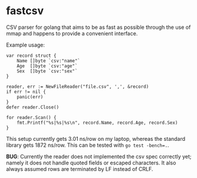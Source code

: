 fastcsv
=======

CSV parser for golang that aims to be as fast as possible through the use of
mmap and happens to provide a convenient interface.

Example usage:

    var record struct {
        Name []byte `csv:"name"`
        Age  []byte `csv:"age"`
        Sex  []byte `csv:"sex"`
    }

    reader, err := NewFileReader("file.csv", ',', &record)
    if err != nil {
        panic(err)
    }
    defer reader.Close()

    for reader.Scan() {
        fmt.Printf("%s|%s|%s\n", record.Name, record.Age, record.Sex)
    }

This setup currently gets 3.01 ns/row on my laptop, whereas the standard library
gets 1872 ns/row.  This can be tested with `go test -bench=.`.

**BUG**: Currently the reader does not implemented the csv spec correctly yet;
namely it does not handle quoted fields or escaped characters.  It also always
assumed rows are terminated by LF instead of CRLF.
